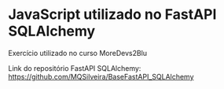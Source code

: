 # JavaScript utilizado no FastAPI SQLAlchemy

Exercício utilizado no curso MoreDevs2Blu 

Link do repositório FastAPI SQLAlchemy: https://github.com/MQSilveira/BaseFastAPI_SQLAlchemy

